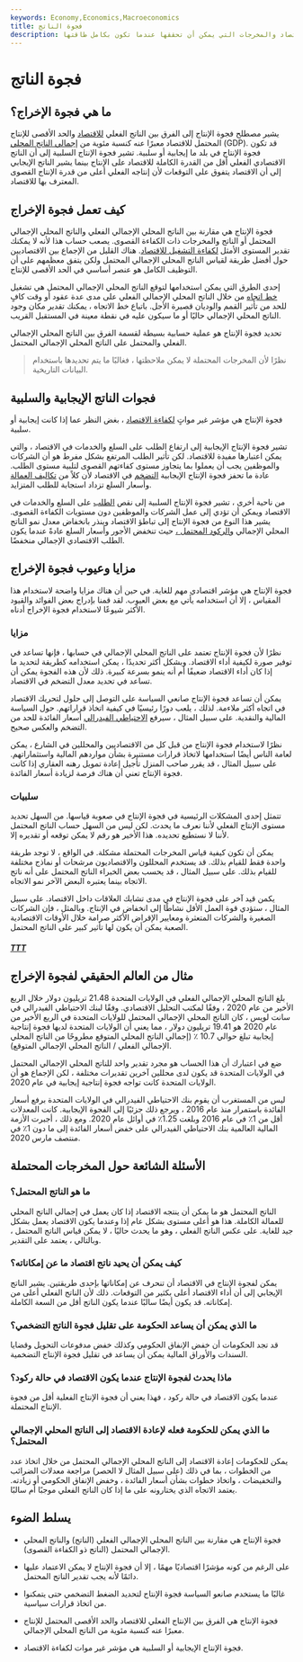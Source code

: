 ```yaml
---
keywords: Economy,Economics,Macroeconomics
title: فجوة الناتج
description: فجوة الإنتاج هي مقياس اقتصادي للفرق بين الناتج الفعلي للاقتصاد والمخرجات التي يمكن أن تحققها عندما تكون بكامل طاقتها.
---
```


# فجوة الناتج
## ما هي فجوة الإخراج؟

يشير مصطلح فجوة الإنتاج إلى الفرق بين الناتج الفعلي [للاقتصاد](/economy) والحد الأقصى للإنتاج المحتمل للاقتصاد معبرًا عنه كنسبة مئوية من [إجمالي الناتج المحلي](/gdp) (GDP). قد تكون فجوة الإنتاج في بلد ما إيجابية أو سلبية. تشير فجوة الإنتاج السلبية إلى أن الناتج الاقتصادي الفعلي أقل من القدرة الكاملة للاقتصاد على الإنتاج بينما يشير الناتج الإيجابي إلى أن الاقتصاد يتفوق على التوقعات لأن إنتاجه الفعلي أعلى من قدرة الإنتاج القصوى المعترف بها للاقتصاد.

## كيف تعمل فجوة الإخراج

فجوة الإنتاج هي مقارنة بين الناتج المحلي الإجمالي الفعلي والناتج المحلي الإجمالي المحتمل أو الناتج والمخرجات ذات الكفاءة القصوى. يصعب حساب هذا لأنه لا يمكنك تقدير المستوى الأمثل [لكفاءة التشغيل للاقتصاد](/operationalefficiency). هناك القليل من الإجماع بين الاقتصاديين حول أفضل طريقة لقياس الناتج المحلي الإجمالي المحتمل ولكن يتفق معظمهم على أن التوظيف الكامل هو عنصر أساسي في الحد الأقصى للإنتاج.

إحدى الطرق التي يمكن استخدامها لتوقع الناتج المحلي الإجمالي المحتمل هي تشغيل [خط اتجاه](/trendline) من خلال الناتج المحلي الإجمالي الفعلي على مدى عدة عقود أو وقت كافٍ للحد من تأثير القمم والوديان قصيرة الأجل. باتباع خط الاتجاه ، يمكنك تقدير مكان وجود الناتج المحلي الإجمالي حاليًا أو ما سيكون عليه في نقطة معينة في المستقبل القريب.

تحديد فجوة الإنتاج هو عملية حسابية بسيطة لقسمة الفرق بين الناتج المحلي الإجمالي الفعلي والمحتمل على الناتج المحلي الإجمالي المحتمل.

> نظرًا لأن المخرجات المحتملة لا يمكن ملاحظتها ، فغالبًا ما يتم تحديدها باستخدام البيانات التاريخية.

>

## فجوات الناتج الإيجابية والسلبية

فجوة الإنتاج هي مؤشر غير مواتٍ [لكفاءة الاقتصاد](/efficiency) ، بغض النظر عما إذا كانت إيجابية أو سلبية.

تشير فجوة الإنتاج الإيجابية إلى ارتفاع الطلب على السلع والخدمات في الاقتصاد ، والتي يمكن اعتبارها مفيدة للاقتصاد. لكن تأثير الطلب المرتفع بشكل مفرط هو أن الشركات والموظفين يجب أن يعملوا بما يتجاوز مستوى كفاءتهم القصوى لتلبية مستوى الطلب. عادة ما تحفز فجوة الإنتاج الإيجابية [التضخم](/inflation) في الاقتصاد لأن كلاً من [تكاليف العمالة](/cost-of-labor) وأسعار السلع تزداد استجابة للطلب المتزايد.

من ناحية أخرى ، تشير فجوة الإنتاج السلبية إلى نقص [الطلب](/demand) على السلع والخدمات في الاقتصاد ويمكن أن تؤدي إلى عمل الشركات والموظفين دون مستويات الكفاءة القصوى. يشير هذا النوع من فجوة الإنتاج إلى تباطؤ الاقتصاد وينذر بانخفاض معدل نمو الناتج المحلي الإجمالي [والركود المحتمل ،](/recession) حيث تنخفض الأجور وأسعار السلع عادةً عندما يكون الطلب الاقتصادي الإجمالي منخفضًا.

## مزايا وعيوب فجوة الإخراج

فجوة الإنتاج هي مؤشر اقتصادي مهم للغاية. في حين أن هناك مزايا واضحة لاستخدام هذا المقياس ، إلا أن استخدامه يأتي مع بعض العيوب. لقد قمنا بإدراج بعض الفوائد والقيود الأكثر شيوعًا لاستخدام فجوة الإخراج أدناه.

### مزايا

نظرًا لأن فجوة الإنتاج تعتمد على الناتج المحلي الإجمالي في حسابها ، فإنها تساعد في توفير صورة لكيفية أداء الاقتصاد. وبشكل أكثر تحديدًا ، يمكن استخدامه كطريقة لتحديد ما إذا كان أداء الاقتصاد ضعيفًا أم أنه ينمو بسرعة كبيرة. ذلك لأن هذه الفجوة يمكن أن تساعد في تحديد معدل التضخم في الاقتصاد.

يمكن أن تساعد فجوة الإنتاج صانعي السياسة على التوصل إلى حلول لتحريك الاقتصاد في اتجاه أكثر ملاءمة. لذلك ، يلعب دورًا رئيسيًا في كيفية اتخاذ قراراتهم. حول السياسة المالية والنقدية. على سبيل المثال ، سيرفع [الاحتياطي الفيدرالي](/federalreservesystem) أسعار الفائدة للحد من التضخم والعكس صحيح.

نظرًا لاستخدام فجوة الإنتاج من قبل كل من الاقتصاديين والمحللين في الشارع ، يمكن لعامة الناس أيضًا استخدامها لاتخاذ قرارات مستنيرة بشأن مواردهم المالية واستثماراتهم. على سبيل المثال ، قد يقرر صاحب المنزل تأجيل إعادة تمويل رهنه العقاري إذا كانت فجوة الإنتاج تعني أن هناك فرصة لزيادة أسعار الفائدة.

### سلبيات

تتمثل إحدى المشكلات الرئيسية في فجوة الإنتاج في صعوبة قياسها. من السهل تحديد مستوى الإنتاج الفعلي لأننا نعرف ما يحدث. لكن ليس من السهل حساب الناتج المحتمل لأننا لا نستطيع تحديده. هذا الأخير هو رقم لا يمكن توقعه أو تقديره إلا.

يمكن أن تكون كيفية قياس المخرجات المحتملة مشكلة. في الواقع ، لا توجد طريقة واحدة فقط للقيام بذلك. قد يستخدم المحللون والاقتصاديون مرشحات أو نماذج مختلفة للقيام بذلك. على سبيل المثال ، قد يحسب بعض الخبراء الناتج المحتمل على أنه ناتج الاتجاه بينما يعتبره البعض الآخر نمو الاتجاه.

يكمن قيد آخر على فجوة الإنتاج في مدى تشابك العلاقات داخل الاقتصاد. على سبيل المثال ، ستؤدي قوة العمل الأقل نشاطًا إلى انخفاض في الإنتاج. وبالمثل ، فإن الشركات الصغيرة والشركات المتعثرة ومعايير الإقراض الأكثر صرامة خلال الأوقات الاقتصادية الصعبة يمكن أن يكون لها تأثير كبير على الناتج المحتمل.

<h5> <a href=""> TTT </a> </h5>

## مثال من العالم الحقيقي لفجوة الإخراج

بلغ الناتج المحلي الإجمالي الفعلي في الولايات المتحدة 21.48 تريليون دولار خلال الربع الأخير من عام 2020 ، وفقًا لمكتب التحليل الاقتصادي. وفقًا لبنك الاحتياطي الفيدرالي في سانت لويس ، كان الناتج المحلي الإجمالي المحتمل للولايات المتحدة في الربع الأخير من عام 2020 هو 19.41 تريليون دولار ، مما يعني أن الولايات المتحدة لديها فجوة إنتاجية إيجابية تبلغ حوالي 10.7 ٪ (إجمالي الناتج المحلي المتوقع مطروحًا من الناتج المحلي الإجمالي الفعلي / الناتج المحلي الإجمالي المتوقع).

ضع في اعتبارك أن هذا الحساب هو مجرد تقدير واحد للناتج المحلي الإجمالي المحتمل في الولايات المتحدة قد يكون لدى محللين آخرين تقديرات مختلفة ، لكن الإجماع هو أن الولايات المتحدة كانت تواجه فجوة إنتاجية إيجابية في عام 2020.

ليس من المستغرب أن يقوم بنك الاحتياطي الفيدرالي في الولايات المتحدة برفع أسعار الفائدة باستمرار منذ عام 2016 ، ويرجع ذلك جزئيًا إلى الفجوة الإيجابية. كانت المعدلات أقل من 1٪ في عام 2016 وبلغت 1.25٪ في أوائل عام 2020. ومع ذلك ، أجبرت الأزمة المالية العالمية بنك الاحتياطي الفيدرالي على خفض أسعار الفائدة إلى ما دون 1٪ في منتصف مارس 2020.

## الأسئلة الشائعة حول المخرجات المحتملة

### ما هو الناتج المحتمل؟

الناتج المحتمل هو ما يمكن أن ينتجه الاقتصاد إذا كان يعمل في إجمالي الناتج المحلي للعمالة الكاملة. هذا هو أعلى مستوى بشكل عام إذا وعندما يكون الاقتصاد يعمل بشكل جيد للغاية. على عكس الناتج الفعلي ، وهو ما يحدث حاليًا ، لا يمكن قياس الناتج المحتمل ، وبالتالي ، يعتمد على التقدير.

### كيف يمكن أن يحيد ناتج اقتصاد ما عن إمكاناته؟

يمكن لفجوة الإنتاج في الاقتصاد أن تنحرف عن إمكاناتها بإحدى طريقتين. يشير الناتج الإيجابي إلى أن أداء الاقتصاد أعلى بكثير من التوقعات. ذلك لأن الناتج الفعلي أعلى من إمكاناته. قد يكون أيضًا سالبًا عندما يكون الناتج أقل من السعة الكاملة.

### ما الذي يمكن أن يساعد الحكومة على تقليل فجوة الناتج التضخمي؟

قد تجد الحكومات أن خفض الإنفاق الحكومي وكذلك خفض مدفوعات التحويل وقضايا السندات والأوراق المالية يمكن أن يساعد في تقليل فجوة الإنتاج التضخمية.

### ماذا يحدث لفجوة الإنتاج عندما يكون الاقتصاد في حالة ركود؟

عندما يكون الاقتصاد في حالة ركود ، فهذا يعني أن فجوة الإنتاج الفعلية أقل من فجوة الإنتاج المحتملة.

### ما الذي يمكن للحكومة فعله لإعادة الاقتصاد إلى الناتج المحلي الإجمالي المحتمل؟

يمكن للحكومات إعادة الاقتصاد إلى الناتج المحلي الإجمالي المحتمل من خلال اتخاذ عدد من الخطوات ، بما في ذلك (على سبيل المثال لا الحصر) مراجعة معدلات الضرائب والتخفيضات ، واتخاذ خطوات بشأن أسعار الفائدة ، وخفض الإنفاق الحكومي أو زيادته. يعتمد الاتجاه الذي يختارونه على ما إذا كان الناتج الفعلي موجبًا أم سالبًا.

## يسلط الضوء

- فجوة الإنتاج هي مقارنة بين الناتج المحلي الإجمالي الفعلي (الناتج) والناتج المحلي الإجمالي المحتمل (الناتج ذو الكفاءة القصوى).

- على الرغم من كونه مؤشرًا اقتصاديًا مهمًا ، إلا أن فجوة الإنتاج لا يمكن الاعتماد عليها دائمًا لأنه يجب تقدير الناتج المحتمل.

- غالبًا ما يستخدم صانعو السياسة فجوة الإنتاج لتحديد الضغط التضخمي حتى يتمكنوا من اتخاذ قرارات سياسية.

- فجوة الإنتاج هي الفرق بين الإنتاج الفعلي للاقتصاد والحد الأقصى المحتمل للإنتاج معبرًا عنه كنسبة مئوية من الناتج المحلي الإجمالي.

- فجوة الإنتاج الإيجابية أو السلبية هي مؤشر غير موات لكفاءة الاقتصاد.

